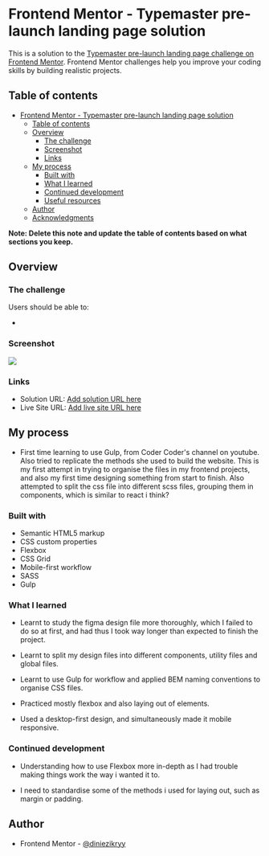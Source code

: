 # Frontend Mentor - Typemaster pre-launch landing page solution

This is a solution to the [Typemaster pre-launch landing page challenge on Frontend Mentor](). Frontend Mentor challenges help you improve your coding skills by building realistic projects.

## Table of contents

- [Frontend Mentor - Typemaster pre-launch landing page solution](#frontend-mentor---typemaster-pre-launch-landing-page-solution)
  - [Table of contents](#table-of-contents)
  - [Overview](#overview)
    - [The challenge](#the-challenge)
    - [Screenshot](#screenshot)
    - [Links](#links)
  - [My process](#my-process)
    - [Built with](#built-with)
    - [What I learned](#what-i-learned)
    - [Continued development](#continued-development)
    - [Useful resources](#useful-resources)
  - [Author](#author)
  - [Acknowledgments](#acknowledgments)

**Note: Delete this note and update the table of contents based on what sections you keep.**

## Overview

### The challenge

Users should be able to:

-

### Screenshot

![](./screenshot.jpg)

### Links

- Solution URL: [Add solution URL here](https://github.com/diniezikryy/tlp)
- Live Site URL: [Add live site URL here](https://tlp.pages.dev/)

## My process

- First time learning to use Gulp, from Coder Coder's channel on youtube. Also tried to replicate the methods she used to build the website. This is my first attempt in trying to organise the files in my frontend projects, and also my first time designing something from start to finish. Also attempted to split the css file into different scss files, grouping them in components, which is similar to react i think?

### Built with

- Semantic HTML5 markup
- CSS custom properties
- Flexbox
- CSS Grid
- Mobile-first workflow
- SASS
- Gulp

### What I learned

- Learnt to study the figma design file more thoroughly, which I failed to do so at first, and had thus I took way longer than expected to finish the project.

- Learnt to split my design files into different components, utility files and global files.

- Learnt to use Gulp for workflow and applied BEM naming conventions to organise CSS files.

- Practiced mostly flexbox and also laying out of elements.

- Used a desktop-first design, and simultaneously made it mobile responsive.

### Continued development

- Understanding how to use Flexbox more in-depth as I had trouble making things work the way i wanted it to.

- I need to standardise some of the methods i used for laying out, such as margin or padding.

## Author

- Frontend Mentor - [@diniezikryy](https://www.frontendmentor.io/profile/diniezikryy)
